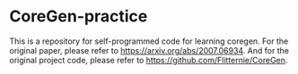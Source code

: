 # CoreGen-practice
This is a repository for self-programmed code for learning coregen. For the original paper, please refer to https://arxiv.org/abs/2007.06934. And for the original project code, please refer to https://github.com/Flitternie/CoreGen.
